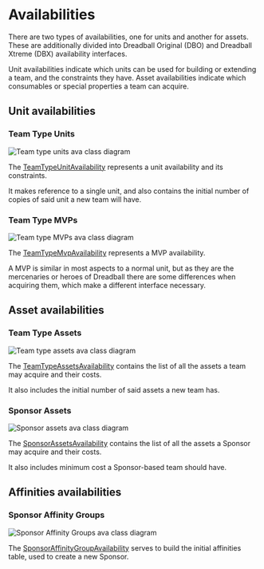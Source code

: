 # Availabilities

There are two types of availabilities, one for units and another for assets. These are additionally divided into Dreadball Original (DBO) and Dreadball Xtreme (DBX) availability interfaces.

Unit availabilities indicate which units can be used for building or extending a team, and the constraints they have. Asset availabilities indicate which consumables or special properties a team can acquire.

## Unit availabilities

### Team Type Units

![Team type units ava class diagram](./images/team_type_unit_ava_class_diagram.png)

The [TeamTypeUnitAvailability][team_type_unit_ava] represents a unit availability and its constraints.

It makes reference to a single unit, and also contains the initial number of copies of said unit a new team will have.

### Team Type MVPs

![Team type MVPs ava class diagram](./images/team_type_mvp_ava_class_diagram.png)

The [TeamTypeMvpAvailability][team_type_mvp_ava] represents a MVP availability.

A MVP is similar in most aspects to a normal unit, but as they are the mercenaries or heroes of Dreadball there are some differences when acquiring them, which make a different interface necessary.

## Asset availabilities

### Team Type Assets

![Team type assets ava class diagram](./images/team_type_assets_ava_class_diagram.png)

The [TeamTypeAssetsAvailability][team_type_assets_ava] contains the list of all the assets a team may acquire and their costs.

It also includes the initial number of said assets a new team has.

### Sponsor Assets

![Sponsor assets ava class diagram](./images/sponsor_assets_ava_class_diagram.png)

The [SponsorAssetsAvailability][sponsor_assets_ava] contains the list of all the assets a Sponsor may acquire and their costs.

It also includes minimum cost a Sponsor-based team should have.

## Affinities availabilities

### Sponsor Affinity Groups

![Sponsor Affinity Groups ava class diagram](./images/sponsor_affinity_ava_class_diagram.png)

The [SponsorAffinityGroupAvailability][sponsor_affinities_ava] serves to build the initial affinities table, used to create a new Sponsor.

[team_type_unit_ava]: ./apidocs/com/wandrell/tabletop/dreadball/model/availability/unit/TeamTypeUnitAvailability.html
[team_type_mvp_ava]: ./apidocs/com/wandrell/tabletop/dreadball/model/availability/unit/TeamTypeMvpAvailability.html

[team_type_assets_ava]: ./apidocs/com/wandrell/tabletop/dreadball/model/availability/asset/TeamTypeAssetsAvailability.html
[sponsor_assets_ava]: ./apidocs/com/wandrell/tabletop/dreadball/model/availability/asset/SponsorAssetsAvailability.html

[sponsor_affinities_ava]: ./apidocs/com/wandrell/tabletop/dreadball/model/availability/unit/SponsorAffinityGroupAvailability.html
